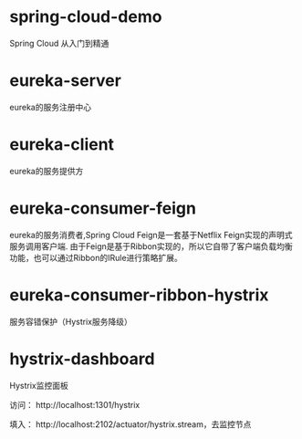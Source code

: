 # spring-cloud-demo
Spring Cloud 从入门到精通

# eureka-server

eureka的服务注册中心

# eureka-client

eureka的服务提供方

# eureka-consumer-feign

eureka的服务消费者,Spring Cloud Feign是一套基于Netflix Feign实现的声明式服务调用客户端.
由于Feign是基于Ribbon实现的，所以它自带了客户端负载均衡功能，也可以通过Ribbon的IRule进行策略扩展。

# eureka-consumer-ribbon-hystrix

服务容错保护（Hystrix服务降级）

# hystrix-dashboard

Hystrix监控面板

访问： http://localhost:1301/hystrix

填入： http://localhost:2102/actuator/hystrix.stream，去监控节点

